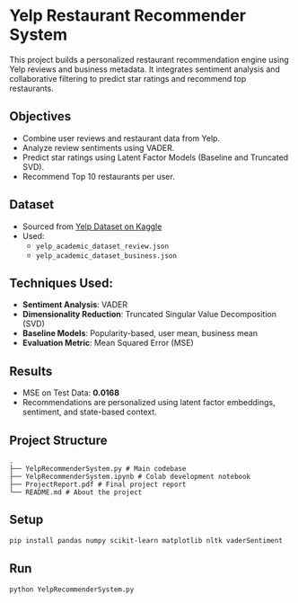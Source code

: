 
# Yelp Restaurant Recommender System

This project builds a personalized restaurant recommendation engine using Yelp reviews and business metadata. It integrates sentiment analysis and collaborative filtering to predict star ratings and recommend top restaurants.

## Objectives
- Combine user reviews and restaurant data from Yelp.
- Analyze review sentiments using VADER.
- Predict star ratings using Latent Factor Models (Baseline and Truncated SVD).
- Recommend Top 10 restaurants per user.

## Dataset
- Sourced from [Yelp Dataset on Kaggle](https://www.kaggle.com/datasets/yelp-dataset/yelp-dataset)
- Used:  
  - `yelp_academic_dataset_review.json`  
  - `yelp_academic_dataset_business.json`

## Techniques Used:
- **Sentiment Analysis**: VADER
- **Dimensionality Reduction**: Truncated Singular Value Decomposition (SVD)
- **Baseline Models**: Popularity-based, user mean, business mean
- **Evaluation Metric**: Mean Squared Error (MSE)

## Results
- MSE on Test Data: **0.0168**
- Recommendations are personalized using latent factor embeddings, sentiment, and state-based context.

## Project Structure
```
.
├── YelpRecommenderSystem.py # Main codebase
├── YelpRecommenderSystem.ipynb # Colab development notebook
├── ProjectReport.pdf # Final project report
└── README.md # About the project
```

## Setup
```bash
pip install pandas numpy scikit-learn matplotlib nltk vaderSentiment
```

## Run
```bash
python YelpRecommenderSystem.py
```
